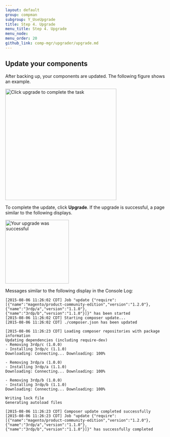 ```yaml
---
layout: default 
group: compman
subgroup: Y_UseUpgrade
title: Step 4. Upgrade
menu_title: Step 4. Upgrade
menu_node: 
menu_order: 20
github_link: comp-mgr/upgrader/upgrade.md
---
```


## Update your components
After backing up, your components are updated. The following figure shows an example.

<img src="{{ site.baseurl }}common/images/upgr_upgrade.png" width="350px" alt="Click upgrade to complete the task">

To complete the update, click **Upgrade**. If the upgrade is successful, a page similar to the following displays.

<img src="{{ site.baseurl }}common/images/upgr_success.png" width="200px" alt="Your upgrade was successful">

Messages similar to the following display in the Console Log:

	[2015-08-06 11:26:02 CDT] Job "update {"require":[{"name":"magento/product-community-edition","version":"1.2.0"},
	{"name":"3rdp/a","version":"1.1.0"},{"name":"3rdp/b","version":"1.1.0"}]}" has been started
	[2015-08-06 11:26:02 CDT] Starting composer update...
	[2015-08-06 11:26:02 CDT] ./composer.json has been updated

	[2015-08-06 11:26:23 CDT] Loading composer repositories with package information
	Updating dependencies (including require-dev)
	- Removing 3rdp/c (1.0.0)
	- Installing 3rdp/c (1.1.0)
	Downloading: Connecting... Downloading: 100%

	- Removing 3rdp/a (1.0.0)
	- Installing 3rdp/a (1.1.0)
	Downloading: Connecting... Downloading: 100%

	- Removing 3rdp/b (1.0.0)
	- Installing 3rdp/b (1.1.0)
	Downloading: Connecting... Downloading: 100%

	Writing lock file
	Generating autoload files

	[2015-08-06 11:26:23 CDT] Composer update completed successfully
	[2015-08-06 11:26:23 CDT] Job "update {"require":[{"name":"magento/product-community-edition","version":"1.2.0"},
	{"name":"3rdp/a","version":"1.1.0"},{"name":"3rdp/b","version":"1.1.0"}]}" has successfully completed


